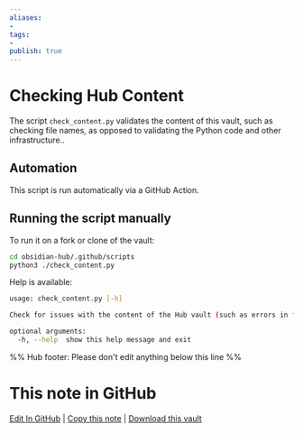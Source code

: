 ```yaml
---
aliases:
- 
tags:
-  
publish: true
---
```


# Checking Hub Content

The script `check_content.py` validates the content of this vault, such as checking file names, as opposed to validating the Python code and other infrastructure..

## Automation

This script is run automatically via a GitHub Action.

## Running the script manually

To run it on a fork or clone of the vault:

```bash
cd obsidian-hub/.github/scripts
python3 ./check_content.py
```

Help is available:

```bash
usage: check_content.py [-h]

Check for issues with the content of the Hub vault (such as errors in file names).

optional arguments:
  -h, --help  show this help message and exit
```

%% Hub footer: Please don't edit anything below this line %%

# This note in GitHub

<span class="git-footer">[Edit In GitHub](https://github.dev/obsidian-community/obsidian-hub/blob/main/00%20-%20Contribute%20to%20the%20Obsidian%20Hub/03%20Contributor%20Notes/03.03%20Scripts%20and%20Automation/Checking%20Hub%20Content.md "git-hub-edit-note") | [Copy this note](https://raw.githubusercontent.com/obsidian-community/obsidian-hub/main/00%20-%20Contribute%20to%20the%20Obsidian%20Hub/03%20Contributor%20Notes/03.03%20Scripts%20and%20Automation/Checking%20Hub%20Content.md "git-hub-copy-note") | [Download this vault](https://github.com/obsidian-community/obsidian-hub/archive/refs/heads/main.zip "git-hub-download-vault") </span>